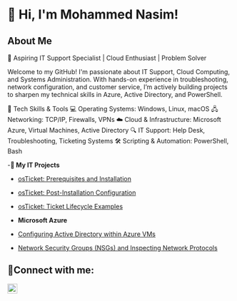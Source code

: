 <h1>👋 Hi, I'm Mohammed Nasim!</h1>

   <section id="about">
      <h2>About Me</h2>
      <p>
       🚀 Aspiring IT Support Specialist | Cloud Enthusiast | Problem Solver

Welcome to my GitHub! I'm passionate about IT Support, Cloud Computing, and Systems Administration. With hands-on experience in troubleshooting, network configuration, and customer service, I’m actively building projects to sharpen my technical skills in Azure, Active Directory, and PowerShell.
      </p>
🔧 Tech Skills & Tools
💻 Operating Systems: Windows, Linux, macOS
🖧 Networking: TCP/IP, Firewalls, VPNs
☁️ Cloud & Infrastructure: Microsoft Azure, Virtual Machines, Active Directory
🔍 IT Support: Help Desk, Troubleshooting, Ticketing Systems
🛠️ Scripting & Automation: PowerShell, Bash

-<b>📌 My IT Projects</b>
 - [osTicket: Prerequisites and Installation](https://github.com/moetechmind/osticket-prereqs)
  
 - [osTicket: Post-Installation Configuration](https://github.com/moetechmind/post-install-config)
  
 - [osTicket: Ticket Lifecycle Examples](https://github.com/moetechmind/ticket-lifecycle)
  
- <b>Microsoft Azure</b>

- [Configuring Active Directory within Azure VMs](https://github.com/moetechmind/configure-ad)
  
- [Network Security Groups (NSGs) and Inspecting Network Protocols](https://github.com/moetechmind/azure-network-protocols)

<h2>🤳Connect with me:</h2>


[<img align="left" alt="Josh | LinkedIn" width="22px" src="https://cdn.jsdelivr.net/npm/simple-icons@v3/icons/linkedin.svg" />][linkedin]



[linkedin]: https://linkedin.com/in/mohammedn652

